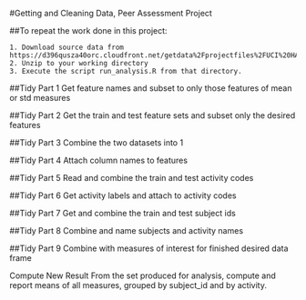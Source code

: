 #Getting and Cleaning Data, Peer Assessment Project 

##To repeat the work done in this project:

    1. Download source data from https://d396qusza40orc.cloudfront.net/getdata%2Fprojectfiles%2FUCI%20HAR%20Dataset.zip 
    2. Unzip to your working directory
    3. Execute the script run_analysis.R from that directory.

##Tidy Part 1
Get feature names and subset to only those features of mean or std measures

##Tidy Part 2
Get the train and test feature sets and subset only the desired features

##Tidy Part 3
Combine the two datasets into 1

##Tidy Part 4
Attach column names to features

##Tidy Part 5
Read and combine the train and test activity codes

##Tidy Part 6
Get activity labels and attach to activity codes

##Tidy Part 7
Get and combine the train and test subject ids

##Tidy Part 8
Combine and name subjects and activity names

##Tidy Part 9
Combine with measures of interest for finished desired data frame

Compute New Result
From the set produced for analysis, compute and report means of all measures, grouped by subject_id and by activity.